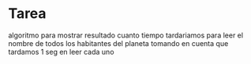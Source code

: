 # Tarea

algoritmo para mostrar resultado cuanto tiempo tardariamos para leer el nombre de todos los habitantes del planeta tomando en cuenta que tardamos 1 seg en leer cada uno 
